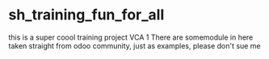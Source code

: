 # sh_training_fun_for_all
this is a super coool training project 
VCA 1
There are somemodule in here taken straight from odoo community, just as examples, please don't sue me
